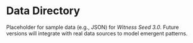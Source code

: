 # Data Directory

Placeholder for sample data (e.g., JSON) for *Witness Seed 3.0*. Future versions will integrate with real data sources to model emergent patterns.